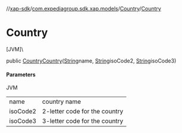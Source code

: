//[xap-sdk](../../../index.md)/[com.expediagroup.sdk.xap.models](../index.md)/[Country](index.md)/[Country](-country.md)

# Country

[JVM]\

public [Country](index.md)[Country](-country.md)([String](https://docs.oracle.com/javase/8/docs/api/java/lang/String.html)name, [String](https://docs.oracle.com/javase/8/docs/api/java/lang/String.html)isoCode2, [String](https://docs.oracle.com/javase/8/docs/api/java/lang/String.html)isoCode3)

#### Parameters

JVM

| | |
|---|---|
| name | country name |
| isoCode2 | 2-letter code for the country |
| isoCode3 | 3-letter code for the country |
